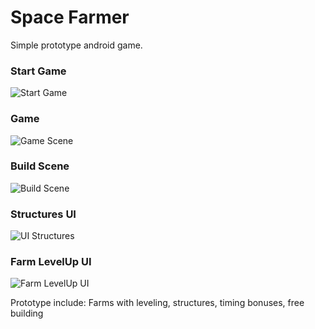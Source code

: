 # Space Farmer

Simple prototype android game.

### Start Game

![Start Game](https://drive.google.com/uc?export=view&id=1k5LkyP-gKpTCfTXSvdSUOVXxYR1w2j8o)

### Game

![Game Scene](https://drive.google.com/uc?export=view&id=1ZT4cU0OGMnclM_a9caNNSknUavL9sYdj)

### Build Scene

![Build Scene](https://drive.google.com/uc?export=view&id=1_9VmkqTwJJt5QntQZnrLE1W27CR6-LyE)

### Structures UI

![UI Structures](https://drive.google.com/uc?export=view&id=1ewJNk3Pk3pN1FGbBSYgV7ny4IILvn0Oh)

### Farm LevelUp UI

![Farm LevelUp UI](https://drive.google.com/uc?export=view&id=1j-kpfHZ_oYTNPCuW6UDXwf4gunuK7oBO)

Prototype include: Farms with leveling, structures, timing bonuses, free building
